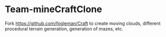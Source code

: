 # Team-mineCraftClone
Fork https://github.com/fogleman/Craft to create moving clouds, different procedural terrain generation, generation of mazes, etc.
